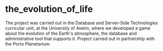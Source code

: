 # the_evolution_of_life
The project was carried out in the Database and Server-Side Technologies curricular unit, at the University of Aveiro, where we developed a game about the evolution of the Earth's atmosphere, the database and administrative tool that supports it. Project carried out in partnership with the Porto Planetarium.
